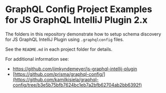 # GraphQL Config Project Examples for JS GraphQL IntelliJ Plugin 2.x

The folders in this repository demonstrate how to setup schema discovery for JS GraphQL IntelliJ Plugin using `.graphqlconfig` files.

See the `README.md` in each project folder for details.

For additional information see:
- https://github.com/jimkyndemeyer/js-graphql-intellij-plugin
- [https://github.com/prisma/graphql-config/](https://github.com/kamilkisiela/graphql-config/tree/b3e5b75bfb7624bc1eb7a2bfb62704ab2bb6392f)
